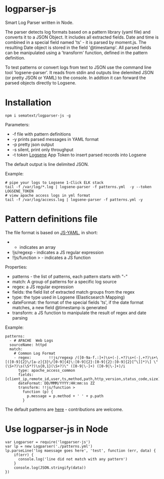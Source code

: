 # logparser-js

Smart Log Parser written in Node.

The parser detects log formats based on a pattern library (yaml file) and converts it to a JSON Object.
It includes all extracted fields. Date and time is combined in a special field named 'ts' - it is parsed by moment.js.
The resulting Date object is stored in the field '@timestamp'. 
All parsed fields can be manipulated using a 'transform' function,
defined in the pattern definition.

To test patterns or convert logs from text to JSON use the command line tool 'logsene-parser'. 
It reads from stdin and outputs line delemited JSON (or pretty JSON or YAML) to the console. 
In addtion it can forward the parsed objects directly to Logsene.

# Installation 

```
npm i sematext/logparser-js -g
```

Parameters:

- -f file with pattern definitions 
- -y prints parsed messages in YAML format
- -p pretty json output
- -s silent, print only throughput
- -t token [Logsene](http://sematext.com/logsene) App Token to insert parsed records into Logsene

The default output is line delimited JSON.

Example: 
```
# pipe your logs to Logsene 1-Click ELK stack 
tail -f /var/log/*.log | logsene-parser -f patterns.yml  -y --token LOGSENE_TOKEN
# view apache access logs in yml format
tail -f /var/log/access.log | logsene-parser -f patterns.yml -y 
```

# Pattern definitions file

The file format is based on [JS-YAML](https://nodeca.github.io/js-yaml/), in short:

- - indicates an  array
- !js/regexp - indicates a JS regular expression
- !!js/function > - indicates a JS function 

Properties:
- patterns - the list of patterns, each pattern starts with "-"
- match: A group of patterns for a specific log source
- regex: a JS regular expression 
- fields: the field list of extracted match groups from the regex
- type: the type used in Logsene (Elasticsearch Mapping)
- dateFormat: the format of the special fields 'ts', if the date format matches, a new field @timestamp is generated
- transform: a JS function to manipulate the result of regex and date parsing

Example:

```
patterns: 
  - # APACHE  Web Logs
  sourceName: httpd
  match: 
    # Common Log Format
    - regex:        !!js/regexp /([0-9a-f.:]+)\s+(-|.+?)\s+(-|.+?)\s+\[([0-9]{2}\/[a-z]{3}\/[0-9]{4}\:[0-9]{2}:[0-9]{2}:[0-9]{2}[^\]]*)\] \"(\S+?)\s(\S*?)\s{0,1}(\S+?)\" ([0-9|\-]+) ([0-9|\-]+)/i
      type: apache_access_common
      fields:       [client_ip,remote_id,user,ts,method,path,http_version,status_code,size]
      dateFormat: DD/MMM/YYYY:HH:mm:ss ZZ
      transform: !!js/function >
        function (p) {
          p.message = p.method + ' ' + p.path
        }
```

The default patterns are [here](/patterns.yml) - contributions are welcome.

# Use logparser-js in Node

``` 
var Logparser = require('logparser-js')
var lp = new Logparser('./patterns.yml')
lp.parseLine('log maessage goes here', 'test', function (err, data) {
    if(err) {
      console.log('line did not match with any pattern')
    }
    console.log(JSON.stringify(data))
})
```



